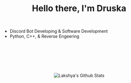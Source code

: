 
<p>
  <h1 align="center"><b>Hello there, I'm Druska</b></h1>
</p>

<br>



- Discord Bot Developing & Software Development 
- Python, C++, & Reverse Engeering 


<br>
<br>
<br>
<br>
<br>

<p align='center'>
  <img align="center" src="https://github-readme-stats.vercel.app/api?username=zqpxe&show_icons=true&title_color=fff&icon_color=79ff97&text_color=efefef&bg_color=24292e" alt="Lakshya's Github Stats">
</p>

<br>


